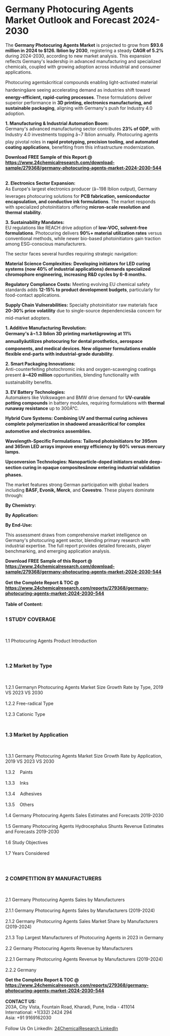 <h1>Germany Photocuring Agents Market Outlook and Forecast 2024-2030</h1><p>The <strong>Germany Photocuring Agents Market</strong> is projected to grow from <strong>$93.6 million in 2024 to $126. lblion by 2030</strong>, registering a steady <strong>CAGR of 5.2%</strong> during 2024-2030, according to new market analysis. This expansion reflects Germany's leadership in advanced manufacturing and specialized chemicals, coupled with growing adoption across industrial and consumer applications.</p><p>Photocuring agentsâcritical compounds enabling light-activated material hardeningâare seeing accelerating demand as industries shift toward <strong>energy-efficient, rapid-curing processes</strong>. These formulations deliver superior performance in <strong>3D printing, electronics manufacturing, and sustainable packaging</strong>, aligning with Germany's push for Industry 4.0 adoption.</p><p><strong>1. Manufacturing &amp; Industrial Automation Boom:</strong><br>
Germany's advanced manufacturing sector contributes <strong>23% of GDP</strong>, with Industry 4.0 investments topping â¬7 lblion annually. Photocuring agents play pivotal roles in <strong>rapid prototyping, precision tooling, and automated coating applications</strong>, benefiting from this infrastructure modernization.</p><div><b>Download FREE Sample of this Report @ 
            <a href="https://www.24chemicalresearch.com/download-sample/279368/germany-photocuring-agents-market-2024-2030-544">
            https://www.24chemicalresearch.com/download-sample/279368/germany-photocuring-agents-market-2024-2030-544</a></b></div><br><p><strong>2. Electronics Sector Expansion:</strong><br>
As Europe's largest electronics producer (â¬198 lblion output), Germany leverages photocuring solutions for <strong>PCB fabrication, semiconductor encapsulation, and conductive ink formulations</strong>. The market responds with specialized photoinitiators offering <strong>micron-scale resolution and thermal stability</strong>.</p><p><strong>3. Sustainability Mandates:</strong><br>
EU regulations like REACH drive adoption of <strong>low-VOC, solvent-free formulations</strong>. Photocuring delivers <strong>90%+ material utilization rates</strong> versus conventional methods, while newer bio-based photoinitiators gain traction among ESG-conscious manufacturers.</p><p>The sector faces several hurdles requiring strategic navigation:</p><p><strong>Material Science Complexities:<strong> Developing initiators for <strong>LED curing systems</strong> (now 40% of industrial applications) demands specialized chromophore engineering, increasing R&amp;D cycles by 6-8 months.</strong></strong></p><p><strong>Regulatory Compliance Costs:</strong> Meeting evolving EU chemical safety standards adds <strong>12-15% to product development budgets</strong>, particularly for food-contact applications.</p><p><strong>Supply Chain Vulnerabilities:</strong> Specialty photoinitiator raw materials face <strong>20-30% price volatility</strong> due to single-source dependenciesâa concern for mid-market adopters.</p><p><strong>1. Additive Manufacturing Revolution:<strong><br>
Germany's â¬1.3 lblion 3D printing marketâgrowing at <strong>11% annuallyâutilizes photocuring for <strong>dental prosthetics, aerospace components, and medical devices</strong>. New oligomer formulations enable <strong>flexible end-parts with industrial-grade durability</strong>.</strong></strong></strong></p><p><strong>2. Smart Packaging Innovations:</strong><br>
Anti-counterfeiting photochromic inks and oxygen-scavenging coatings present <strong>â¬420 million</strong> opportunities, blending functionality with sustainability benefits.</p><p><strong>3. EV Battery Technologies:</strong><br>
Automakers like Volkswagen and BMW drive demand for <strong>UV-curable potting compounds</strong> in battery modules, requiring formulations with <strong>thermal runaway resistance</strong> up to 300Â°C.</p><p><strong>Hybrid Cure Systems:<strong> Combining UV and thermal curing achieves <strong>complete polymerization in shadowed areas</strong>âcritical for complex automotive and electronics assemblies.</strong></strong></p><p><strong>Wavelength-Specific Formulations:<strong> Tailored photoinitiators for <strong>395nm and 365nm LED arrays</strong> improve energy efficiency by 60% versus mercury lamps.</strong></strong></p><p><strong>Upconversion Technologies:<strong> Nanoparticle-doped initiators enable <strong>deep-section curing</strong> in opaque compositesânow entering industrial validation phases.</strong></strong></p><p>The market features strong German participation with global leaders including <strong>BASF, Evonik, Merck</strong>, and <strong>Covestro</strong>. These players dominate through:</p><p><strong>By Chemistry:</strong></p><p><strong>By Application:</strong></p><p><strong>By End-Use:</strong></p><p>This assessment draws from comprehensive market intelligence on Germany's photocuring agent sector, blending primary research with industrial expertise. The full report provides detailed forecasts, player benchmarking, and emerging application analysis.</p><div><b>Download FREE Sample of this Report @ 
            <a href="https://www.24chemicalresearch.com/download-sample/279368/germany-photocuring-agents-market-2024-2030-544">
            https://www.24chemicalresearch.com/download-sample/279368/germany-photocuring-agents-market-2024-2030-544</a></b></div><br><div><b>Get the Complete Report & TOC @ 
            <a href="https://www.24chemicalresearch.com/reports/279368/germany-photocuring-agents-market-2024-2030-544">
            https://www.24chemicalresearch.com/reports/279368/germany-photocuring-agents-market-2024-2030-544</a></b></div><br>
            <b>Table of Content:</b><p><h2><span style="font-size:16px"><strong>1 STUDY COVERAGE</strong></span></h2><br />
<p>1.1 Photocuring Agents Product Introduction</p><br />
<h2><span style="font-size:16px"><strong>1.2 Market by Type</strong></span></h2><br />
<p>1.2.1 Germanyn Photocuring Agents Market Size Growth Rate by Type, 2019 VS 2023 VS 2030<br /><br />
1.2.2 Free-radical Type&nbsp;&nbsp; &nbsp;<br /><br />
1.2.3 Cationic Type<br /><br />
<h2><span style="font-size:16px"><strong>1.3 Market by Application</strong></span></h2><br />
<p>1.3.1 Germany Photocuring Agents Market Size Growth Rate by Application, 2019 VS 2023 VS 2030<br /><br />
1.3.2&nbsp;&nbsp; &nbsp;Paints<br /><br />
1.3.3&nbsp;&nbsp; &nbsp;Inks<br /><br />
1.3.4&nbsp;&nbsp; &nbsp;Adhesives<br /><br />
1.3.5&nbsp;&nbsp; &nbsp;Others<br /><br />
1.4 Germany Photocuring Agents Sales Estimates and Forecasts 2019-2030<br /><br />
1.5 Germany Photocuring Agents Hydrocephalus Shunts Revenue Estimates and Forecasts 2019-2030<br /><br />
1.6 Study Objectives<br /><br />
1.7 Years Considered</p><br />
<h2><span style="font-size:16px"><strong>2 COMPETITION BY MANUFACTURERS</strong></span></h2><br />
<p>2.1 Germany Photocuring Agents Sales by Manufacturers<br /><br />
2.1.1 Germany Photocuring Agents Sales by Manufacturers (2019-2024)<br /><br />
2.1.2 Germany Photocuring Agents Sales Market Share by Manufacturers (2019-2024)<br /><br />
2.1.3 Top Largest Manufacturers of Photocuring Agents in 2023 in Germany<br /><br />
2.2 Germany Photocuring Agents Revenue by Manufacturers<br /><br />
2.2.1 Germany Photocuring Agents Revenue by Manufacturers (2019-2024)<br /><br />
2.2.2 Germany </p><div><b>Get the Complete Report & TOC @ 
            <a href="https://www.24chemicalresearch.com/reports/279368/germany-photocuring-agents-market-2024-2030-544">
            https://www.24chemicalresearch.com/reports/279368/germany-photocuring-agents-market-2024-2030-544</a></b></div><br><b>CONTACT US:</b><br>
            203A, City Vista, Fountain Road, Kharadi, Pune, India - 411014<br>
            International: +1(332) 2424 294<br>
            Asia: +91 9169162030 <br><br>
            Follow Us On LinkedIn: <a href="https://www.linkedin.com/company/24chemicalresearch/">24ChemicalResearch LinkedIn</a>